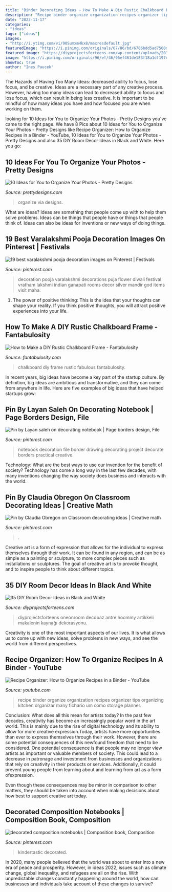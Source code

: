 ```yaml
---
title: "Binder Decorating Ideas ~ How To Make A Diy Rustic Chalkboard Frame"
description: "Recipe binder organize organization recipes organizer tips organizing kitchen organizar many fichario um como storage planner"
date: "2022-11-17"
categories:
- "ideas"
tags: ["ideas"]
images:
- "http://i.ytimg.com/vi/90SumxmHkx8/maxresdefault.jpg"
featuredImage: "https://i.pinimg.com/originals/67/86/bd/6786bdd5ad7560d5578ddad3920c701f.jpg"
featured_image: "https://diyprojectsforteens.com/wp-content/uploads/2017/01/10-Entryway-and-Free-Printables.jpg"
image: "https://i.pinimg.com/originals/96/ef/46/96ef461de183f18a1df197e0a84f0fb1.jpg"
ShowToc: true
author: "Ines Paucek"
---
```



The Hazards of Having Too Many Ideas: decreased ability to focus, lose focus, and be creative.
Ideas are a necessary part of any creative process. However, having too many ideas can lead to decreased ability to focus and lose focus, which can result in being less creative. It is important to be mindful of how many ideas you have and how focused you are when working on them.

	

		
looking for 10 Ideas for You to Organize Your Photos - Pretty Designs you've came to the right page. We have 8 Pics about 10 Ideas for You to Organize Your Photos - Pretty Designs like Recipe Organizer: How to Organize Recipes in a Binder - YouTube, 10 Ideas for You to Organize Your Photos - Pretty Designs and also 35 DIY Room Decor Ideas in Black and White. Here you go:
		
    
## 10 Ideas For You To Organize Your Photos - Pretty Designs

<img loading=lazy src="http://www.prettydesigns.com/wp-content/uploads/2014/09/Family-Photo-Wall.jpg" onerror="this.onerror=null;this.src='https://tse2.mm.bing.net/th?id=OIP.QX6WODzkGH4WzU86pgORJAAAAA&amp;pid=15.1';" alt="10 Ideas for You to Organize Your Photos - Pretty Designs">

_Source: prettydesigns.com_

>organize via designs. 

	

What are ideas?
Ideas are something that people come up with to help them solve problems. Ideas can be things that people have or things that people think of. Ideas can also be ideas for inventions or new ways of doing things.

    
## 19 Best Varalakshmi Pooja Decoration Images On Pinterest | Festivals

<img loading=lazy src="https://i.pinimg.com/736x/eb/0e/cf/eb0ecf457ae6a15842cc521d7d28ba08.jpg" onerror="this.onerror=null;this.src='https://tse4.mm.bing.net/th?id=OIP.YZ55B40uKlbqoRk5VqIXRQHaJ3&amp;pid=15.1';" alt="19 best varalakshmi pooja decoration images on Pinterest | Festivals">

_Source: pinterest.com_

>decoration pooja varalakshmi decorations puja flower diwali festival vratham lakshmi indian ganapati rooms decor silver mandir god items visit maha. 

	

1. The power of positive thinking: This is the idea that your thoughts can shape your reality. If you think positive thoughts, you will attract positive experiences into your life.

    
## How To Make A DIY Rustic Chalkboard Frame - Fantabulosity

<img loading=lazy src="https://fantabulosity.com/wp-content/uploads/2015/08/IMG_8283-1-706x1024.jpg" onerror="this.onerror=null;this.src='https://tse2.mm.bing.net/th?id=OIP.93q8EVSL92DLxLYBORxDfwHaKv&amp;pid=15.1';" alt="How to Make a DIY Rustic Chalkboard Frame - Fantabulosity">

_Source: fantabulosity.com_

>chalkboard diy frame rustic fabulous fantabulosity. 

	

In recent years, big ideas have become a key part of the startup culture. By definition, big ideas are ambitious and transformative, and they can come from anywhere in life. Here are five examples of big ideas that have helped startups grow: 

    
## Pin By Layan Saleh On Decorating Notebook | Page Borders Design, File

<img loading=lazy src="https://i.pinimg.com/originals/96/ef/46/96ef461de183f18a1df197e0a84f0fb1.jpg" onerror="this.onerror=null;this.src='https://tse2.mm.bing.net/th?id=OIP.ynC7t5cwJ-brw2wQ99QzDgHaNK&amp;pid=15.1';" alt="Pin by Layan saleh on decorating notebook | Page borders design, File">

_Source: pinterest.com_

>notebook decoration file border drawing decorating project decorate borders practical creative. 

	

Technology: What are the best ways to use our invention for the benefit of society?
Technology has come a long way in the last few decades, with many inventions changing the way society does business and interacts with the world.

    
## Pin By Claudia Obregon On Classroom Decorating Ideas | Creative Math

<img loading=lazy src="https://i.pinimg.com/originals/46/04/dd/4604dd6ebc2aa15562cdadd1c6e33059.jpg" onerror="this.onerror=null;this.src='https://tse2.mm.bing.net/th?id=OIP.X5MHigK4C-kPN6Ktj9vxogHaJ4&amp;pid=15.1';" alt="Pin by Claudia Obregon on Classroom decorating ideas | Creative math">

_Source: pinterest.com_

>. 

	

Creative art is a form of expression that allows for the individual to express themselves through their work. It can be found in any region, and can be as simple as a painting or sculpture, to more complex pieces such as installations or sculptures. The goal of creative art is to provoke thought, and to inspire people to think about different topics.

    
## 35 DIY Room Decor Ideas In Black And White

<img loading=lazy src="https://diyprojectsforteens.com/wp-content/uploads/2017/01/10-Entryway-and-Free-Printables.jpg" onerror="this.onerror=null;this.src='https://tse1.mm.bing.net/th?id=OIP.OR_VZOJKpOFNslA1Ghr4zAHaLL&amp;pid=15.1';" alt="35 DIY Room Decor Ideas in Black and White">

_Source: diyprojectsforteens.com_

>diyprojectsforteens oneonroom decobaz antre hoommy artikkeli makalenin kaynağı dekorasyonu. 

	

Creativity is one of the most important aspects of our lives. It is what allows us to come up with new ideas, solve problems in new ways, and see the world from different perspectives.

    
## Recipe Organizer: How To Organize Recipes In A Binder - YouTube

<img loading=lazy src="http://i.ytimg.com/vi/90SumxmHkx8/maxresdefault.jpg" onerror="this.onerror=null;this.src='https://tse1.mm.bing.net/th?id=OIP.fA-neXknvNty6LDVe3pisgHaEK&amp;pid=15.1';" alt="Recipe Organizer: How to Organize Recipes in a Binder - YouTube">

_Source: youtube.com_

>recipe binder organize organization recipes organizer tips organizing kitchen organizar many fichario um como storage planner. 

	

Conclusion: What does all this mean for artists today?
In the past few decades, creativity has become an increasingly popular word in the art world. This is mainly due to the rise of digital technology and its ability to allow for more creative expression.Today, artists have more opportunities than ever to express themselves through their work. However, there are some potential consequences of this newfound freedom that need to be considered.
One potential consequence is that people may no longer view artists as important or valuable members of society. This could lead to a decrease in patronage and investment from businesses and organizations that rely on creativity in their products or services. Additionally, it could prevent young people from learning about and learning from art as a form ofexpression.

Even though these consequences may be minor in comparison to other matters, they should be taken into account when making decisions about how best to support creative art today.

    
## Decorated Composition Notebooks | Composition Book, Composition

<img loading=lazy src="https://i.pinimg.com/originals/67/86/bd/6786bdd5ad7560d5578ddad3920c701f.jpg" onerror="this.onerror=null;this.src='https://tse2.mm.bing.net/th?id=OIP.ncR_s5j_ie_6SRsn_BEk8gHaJ4&amp;pid=15.1';" alt="decorated composition notebooks | Composition book, Composition">

_Source: pinterest.com_

>kindertastic decorated. 

	

In 2020, many people believed that the world was about to enter into a new era of peace and prosperity. However, in ideas 2022, issues such as climate change, global inequality, and refugees are all on the rise. With unpredictable changes constantly happening around the world, how can businesses and individuals take account of these changes to survive?

